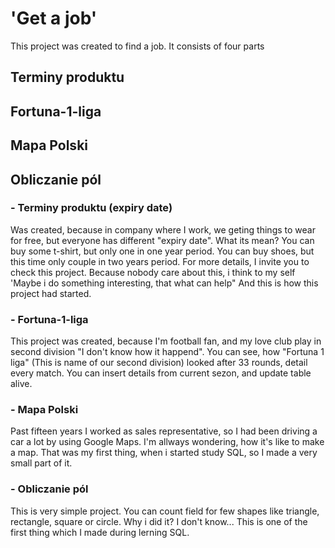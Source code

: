 # 'Get a job'
This project was created to find a job.
It consists of four parts

## Terminy produktu
## Fortuna-1-liga
## Mapa Polski
## Obliczanie pól

### - Terminy produktu (expiry date) 
Was created, because in company where I work, we geting things to wear for free,
but everyone has different "expiry date".
What its mean? 
You can buy some t-shirt, but only one in one year period.
You can buy shoes, but this time only couple in two years period.
For more details, I invite you to check this project.
Because nobody care about this, i think to my self 'Maybe i do something interesting, that what can help"
And this is how this project had started.

### - Fortuna-1-liga
This project was created, because I'm football fan, and my love club play in second division "I don't know how it happend".
You can see, how "Fortuna 1 liga" (This is name of our second division) looked after 33 rounds, detail every match.
You can insert details from current sezon, and update table alive.

### - Mapa Polski
Past fifteen years I worked as sales representative, so I had been driving a car a lot by using Google Maps.
I'm allways wondering, how it's like to make a map.
That was my first thing, when i started study SQL, so I made a very small part of it.

### - Obliczanie pól 
This is very simple project.
You can count field for few shapes like triangle,  rectangle, square or circle.
Why i did it? I don't know... This is one of the first thing which I made during lerning SQL.
